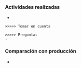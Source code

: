 ~~~

~~~

### Actividades realizadas
- 


~~~
>>>>> Tomar en cuenta

~~~

~~~
>>>>> Preguntas
- 
~~~


### Comparación con producción
-  
